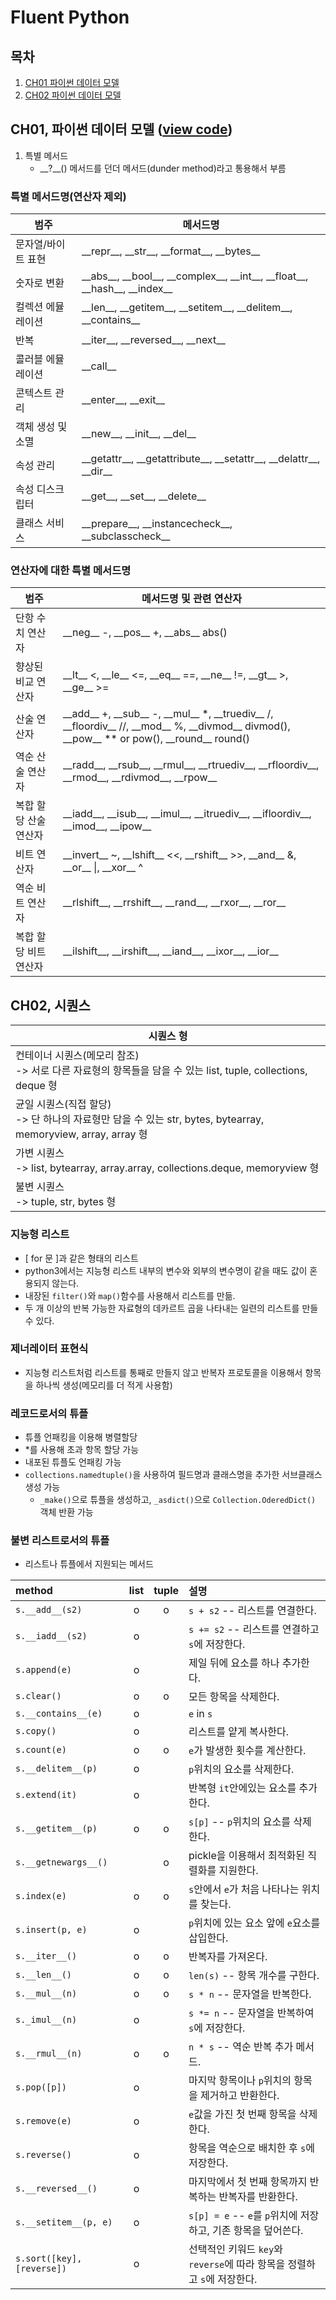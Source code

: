 # Fluent Python
## 목차
1. [CH01 파이썬 데이터 모델](https://github.com/heaven324/Python/blob/master/Fluent_python/ch01.ipynb)
2. [CH02 파이썬 데이터 모델](https://github.com/heaven324/Python/blob/master/Fluent_python/ch02.ipynb)



## CH01, 파이썬 데이터 모델 ([view code](https://github.com/heaven324/Python/blob/master/Fluent_python/ch01.ipynb))

1. 특별 메서드
    - \__?__() 메서드를 던더 메서드(dunder method)라고 통용해서 부름

### 특별 메서드명(연산자 제외)
| **범주**           | **메서드명**                                                                                        |
|--------------------|-----------------------------------------------------------------------------------------------------|
| 문자열/바이트 표현 | \_\_repr\_\_, \_\_str\_\_, \_\_format\_\_, \_\_bytes\_\_                                            |
| 숫자로 변환        | \_\_abs\_\_, \_\_bool\_\_, \_\_complex\_\_, \_\_int\_\_, \_\_float\_\_, \_\_hash\_\_, \_\_index\_\_ |
| 컬렉션 에뮬레이션  | \_\_len\_\_, \_\_getitem\_\_, \_\_setitem\_\_, \_\_delitem\_\_, \_\_contains\_\_                    |
| 반복               | \_\_iter\_\_, \_\_reversed\_\_, \_\_next\_\_                                                        |
| 콜러블 에뮬레이션  | \_\_call\_\_                                                                                        |
| 콘텍스트 관리      | \_\_enter\_\_, \_\_exit\_\_                                                                         |
| 객체 생성 및 소멸  | \_\_new\_\_, \_\_init\_\_, \_\_del\_\_                                                              |
| 속성 관리          | \_\_getattr\_\_, \_\_getattribute\_\_, \_\_setattr\_\_, \_\_delattr\_\_, \_\_dir\_\_                |
| 속성 디스크립터    | \_\_get\_\_, \_\_set\_\_, \_\_delete\_\_                                                            |
| 클래스 서비스      | \_\_prepare\_\_, \_\_instancecheck\_\_, \_\_subclasscheck\_\_                                       |

### 연산자에 대한 특별 메서드명
| **범주**              | **메서드명 및 관련 연산자**                                                                                                                                                 |
|-----------------------|-----------------------------------------------------------------------------------------------------------------------------------------------------------------------------|
| 단항 수치 연산자      | \_\_neg\_\_ -, \_\_pos\_\_ +, \_\_abs\_\_ abs()                                                                                                                             |
| 향상된 비교 연산자    | \_\_lt\_\_ <, \_\_le\_\_ <=, \_\_eq\_\_ ==, \_\_ne\_\_ !=, \_\_gt\_\_ >, \_\_ge\_\_ >=                                                                                      |
| 산술 연산자           | \_\_add\_\_ +, \_\_sub\_\_ -, \_\_mul\_\_ *, \_\_truediv\_\_ /, \_\_floordiv\_\_ //, \_\_mod\_\_ %, \_\_divmod\_\_ divmod(), \_\_pow\_\_ ** or pow(), \_\_round\_\_ round() |
| 역순 산술 연산자      | \_\_radd\_\_, \_\_rsub\_\_, \_\_rmul\_\_, \_\_rtruediv\_\_, \_\_rfloordiv\_\_, \_\_rmod\_\_, \_\_rdivmod\_\_, \_\_rpow\_\_                                                  |
| 복합 할당 산술 연산자 | \_\_iadd\_\_, \_\_isub\_\_, \_\_imul\_\_, \_\_itruediv\_\_, \_\_ifloordiv\_\_, \_\_imod\_\_, \_\_ipow\_\_                                                                   |
| 비트 연산자           | \_\_invert\_\_ ~, \_\_lshift\_\_ <<, \_\_rshift\_\_ >>, \_\_and\_\_ &, \_\_or\_\_ \|, \_\_xor\_\_ ^                                                                         |
| 역순 비트 연산자      | \_\_rlshift\_\_, \_\_rrshift\_\_, \_\_rand\_\_, \_\_rxor\_\_, \_\_ror\_\_                                                                                                   |
| 복합 할당 비트 연산자 | \_\_ilshift\_\_, \_\_irshift\_\_, \_\_iand\_\_, \_\_ixor\_\_, \_\_ior\_\_                                                                                                   |


## CH02, 시퀀스

| 시퀀스 형                                                                                                          |
|--------------------------------------------------------------------------------------------------------------------|
| 컨테이너 시퀀스(메모리 참조) </br> -> 서로 다른 자료형의 항목들을 담을 수 있는 list, tuple, collections, deque 형  |
| 균일 시퀀스(직접 할당) </br> -> 단 하나의 자료형만 담을 수 있는 str, bytes, bytearray, memoryview, array, array 형 |
| 가변 시퀀스 </br> -> list, bytearray, array.array, collections.deque, memoryview 형                                |
| 불변 시퀀스 </br> -> tuple, str, bytes 형                                                                          |

### 지능형 리스트
- [ for 문 ]과 같은 형태의 리스트
- python3에서는 지능형 리스트 내부의 변수와 외부의 변수명이 같을 때도 값이 혼용되지 않는다.
- 내장된 `filter()`와 `map()`함수를 사용해서 리스트를 만듦.
- 두 개 이상의 반복 가능한 자료형의 데카르트 곱을 나타내는 일련의 리스트를 만들 수 있다.

### 제너레이터 표현식
- 지능형 리스트처럼 리스트를 통째로 만들지 않고 반복자 프로토콜을 이용해서 항목을 하나씩 생성(메모리를 더 적게 사용함)

### 레코드로서의 튜플
- 튜플 언패킹을 이용해 병렬할당
- *를 사용해 초과 항목 할당 가능
- 내포된 튜플도 언패킹 가능
- `collections.namedtuple()`을 사용하여 필드명과 클래스명을 추가한 서브클래스 생성 가능
    - `_make()`으로 튜플을 생성하고, `_asdict()`으로 `Collection.OderedDict()` 객체 반환 가능

### 불변 리스트로서의 튜플
- 리스트나 튜플에서 지원되는 메서드
  
| method                     | list | tuple | 설명                                                                      |
|:---------------------------|:----:|:-----:|:--------------------------------------------------------------------------|
| `s.__add__(s2)`            | o    | o     | `s + s2` -- 리스트를 연결한다.                                            |
| `s.__iadd__(s2)`           | o    |       | `s += s2` -- 리스트를 연결하고 `s`에 저장한다.                            |
| `s.append(e)`              | o    |       | 제일 뒤에 요소를 하나 추가한다.                                           |
| `s.clear()`                | o    | o     | 모든 항목을 삭제한다.                                                     |
| `s.__contains__(e)`        | o    |       | `e` in `s`                                                                |
| `s.copy()`                 | o    |       | 리스트를 얕게 복사한다.                                                   |
| `s.count(e)`               | o    | o     | `e`가 발생한 횟수를 계산한다.                                             |
| `s.__delitem__(p)`         | o    |       | `p`위치의 요소를 삭제한다.                                                |
| `s.extend(it)`             | o    |       | 반복형 `it`안에있는 요소를 추가한다.                                      |
| `s.__getitem__(p)`         | o    | o     | `s[p]` -- `p`위치의 요소를 삭제한다.                                      |
| `s.__getnewargs__()`       |      | o     | pickle을 이용해서 최적화된 직렬화를 지원한다.                             |
| `s.index(e)`               | o    | o     | `s`안에서 `e`가 처음 나타나는 위치를 찾는다.                              |
| `s.insert(p, e)`           | o    |       | `p`위치에 있는 요소 앞에 `e`요소를 삽입한다.                              |
| `s.__iter__()`             | o    | o     | 반복자를 가져온다.                                                        |
| `s.__len__()`              | o    | o     | `len(s)` -- 항목 개수를 구한다.                                           |
| `s.__mul__(n)`             | o    | o     | `s * n` -- 문자열을 반복한다.                                             |
| `s._imul__(n)`             | o    |       | `s *= n` -- 문자열을 반복하여 `s`에 저장한다.                             |
| `s.__rmul__(n)`            | o    | o     | `n * s` -- 역순 반복 추가 메서드.                                         |
| `s.pop([p])`               | o    |       | 마지막 항목이나 `p`위치의 항목을 제거하고 반환한다.                       |
| `s.remove(e)`              | o    |       | `e`값을 가진 첫 번째 항목을 삭제한다.                                     |
| `s.reverse()`              | o    |       | 항목을 역순으로 배치한 후 `s`에 저장한다.                                 |
| `s.__reversed__()`         | o    |       | 마지막에서 첫 번째 항목까지 반복하는 반복자를 반환한다.                   |
| `s.__setitem__(p, e)`      | o    |       | `s[p] = e` -- `e`를 `p`위치에 저장하고, 기존 항목을 덮어쓴다.             |
| `s.sort([key], [reverse])` | o    |       | 선택적인 키워드 `key`와 `reverse`에 따라 항목을 정렬하고 `s`에 저장한다.  |

